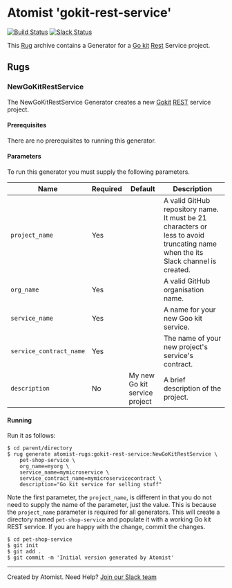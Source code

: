 # Atomist 'gokit-rest-service'

[![Build Status](https://travis-ci.org/atomist-rugs/gokit-rest-service.svg?branch=master)](https://travis-ci.org/atomist-rugs/gokit-rest-service)
[![Slack Status](https://join.atomist.com/badge.svg)](https://join.atomist.com)

This [Rug](http://docs.atomist.com/) archive contains a Generator for
a [Go kit][go-kit] [Rest][rest] Service project.

[go-kit]: https://github.com/go-kit/kit
[rest]: https://en.wikipedia.org/wiki/Representational_state_transfer

## Rugs

### NewGoKitRestService

The NewGoKitRestService Generator creates a new [Gokit][go-kit] [REST][rest] service project.

[go-kit]: https://github.com/go-kit/kit
[rest]: https://en.wikipedia.org/wiki/Representational_state_transfer

#### Prerequisites

There are no prerequisites to running this generator.

#### Parameters

To run this generator you must supply the following parameters.

Name | Required | Default | Description
-----|----------|---------|------------
`project_name` | Yes | |  A valid GitHub repository name.  It must be 21 characters or less to avoid truncating name when the its Slack channel is created.
`org_name` | Yes | | A valid GitHub organisation name.
`service_name` | Yes | |  A name for your new Goo kit service.
`service_contract_name` | Yes | | The name of your new project's service's contract.
`description` | No | My new Go kit service project | A brief description of the project.

#### Running

Run it as follows:

```
$ cd parent/directory
$ rug generate atomist-rugs:gokit-rest-service:NewGoKitRestService \
    pet-shop-service \
    org_name=myorg \
    service_name=mymicroservice \
    service_contract_name=mymicroservicecontract \
    description="Go kit service for selling stuff"
```

Note the first parameter, the `project_name`, is different in that you
do not need to supply the name of the parameter, just the value.  This
is because the `project_name` parameter is required for all
generators.  This will create a directory named `pet-shop-service` and
populate it with a working Go kit REST service.  If you are happy
with the change, commit the changes.

```
$ cd pet-shop-service
$ git init
$ git add .
$ git commit -m 'Initial version generated by Atomist'
```

---
Created by Atomist. Need Help? <a href="https://join.atomist.com/">Join our Slack team</a>
